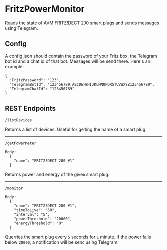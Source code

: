 # FritzPowerMonitor
Reads the state of AVM FRITZ!DECT 200 smart plugs and sends messages using Telegram.

## Config
A config.json should contain the password of your Fritz box, the Telegram bot id and a chat id of that bot. Messages will be send there. Here's an example:
```
{
  "FritzPassword": "123",
  "TelegramBotId": "123456789:ABCDEFGHIJKLMNOPQRSTUVWXYZ123456789",
  "TelegramChatId": "123456789"
}
```

## REST Endpoints
```
/listDevices
```
Returns a list of devices. Useful for getting the name of a smart plug.

---

```
/getPowerMeter

Body:
  {
    "name": "FRITZ!DECT 200 #1"
  }
```
Returns power and energy of the given smart plug.

---

```
/monitor

Body:
  {
    "name": "FRITZ!DECT 200 #1",
    "timeToLive": "60",
    "interval": "5",
    "powerThreshold": "20000",
    "energyThreshold": "0"
  }
```

Querries the smart plug every `5` seconds for `1` minute. If the power falls below `20000`, a notification will be send using Telegram.
